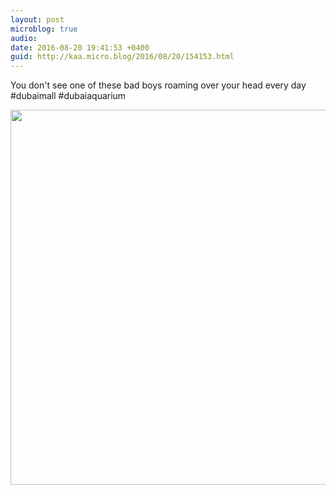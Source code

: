 ```yaml
---
layout: post
microblog: true
audio: 
date: 2016-08-20 19:41:53 +0400
guid: http://kaa.micro.blog/2016/08/20/154153.html
---
```

You don't see one of these bad boys roaming over your head every day #dubaimall #dubaiaquarium

<img src="http://www.kaa.bz/uploads/2018/87ca7b499a.jpg" width="600" height="600" />
